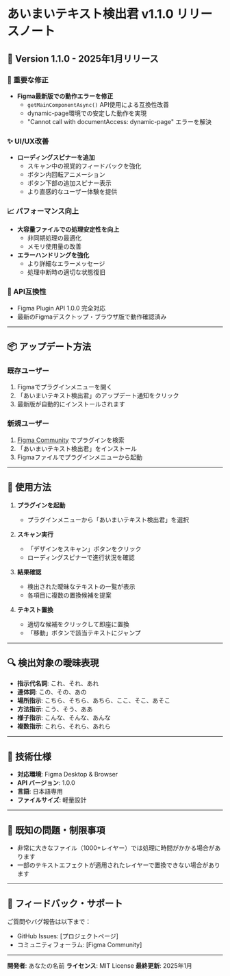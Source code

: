 # あいまいテキスト検出君 v1.1.0 リリースノート

## 🚀 Version 1.1.0 - 2025年1月リリース

### 🔧 重要な修正
- **Figma最新版での動作エラーを修正**
  - `getMainComponentAsync()` API使用による互換性改善
  - dynamic-page環境での安定した動作を実現
  - "Cannot call with documentAccess: dynamic-page" エラーを解決

### ✨ UI/UX改善
- **ローディングスピナーを追加**
  - スキャン中の視覚的フィードバックを強化
  - ボタン内回転アニメーション
  - ボタン下部の追加スピナー表示
  - より直感的なユーザー体験を提供

### 📈 パフォーマンス向上
- **大容量ファイルでの処理安定性を向上**
  - 非同期処理の最適化
  - メモリ使用量の改善
- **エラーハンドリングを強化**
  - より詳細なエラーメッセージ
  - 処理中断時の適切な状態復旧

### 🔄 API互換性
- Figma Plugin API 1.0.0 完全対応
- 最新のFigmaデスクトップ・ブラウザ版で動作確認済み

---

## 📦 アップデート方法

### 既存ユーザー
1. Figmaでプラグインメニューを開く
2. 「あいまいテキスト検出君」のアップデート通知をクリック
3. 最新版が自動的にインストールされます

### 新規ユーザー
1. [Figma Community](https://www.figma.com/community) でプラグインを検索
2. 「あいまいテキスト検出君」をインストール
3. Figmaファイルでプラグインメニューから起動

---

## 🎯 使用方法

1. **プラグインを起動**
   - プラグインメニューから「あいまいテキスト検出君」を選択

2. **スキャン実行**
   - 「デザインをスキャン」ボタンをクリック
   - ローディングスピナーで進行状況を確認

3. **結果確認**
   - 検出された曖昧なテキストの一覧が表示
   - 各項目に複数の置換候補を提案

4. **テキスト置換**
   - 適切な候補をクリックして即座に置換
   - 「移動」ボタンで該当テキストにジャンプ

---

## 🔍 検出対象の曖昧表現

- **指示代名詞**: これ、それ、あれ
- **連体詞**: この、その、あの  
- **場所指示**: こちら、そちら、あちら、ここ、そこ、あそこ
- **方法指示**: こう、そう、ああ
- **様子指示**: こんな、そんな、あんな
- **複数指示**: これら、それら、あれら

---

## 📝 技術仕様

- **対応環境**: Figma Desktop & Browser
- **API バージョン**: 1.0.0
- **言語**: 日本語専用
- **ファイルサイズ**: 軽量設計

---

## 🐛 既知の問題・制限事項

- 非常に大きなファイル（1000+レイヤー）では処理に時間がかかる場合があります
- 一部のテキストエフェクトが適用されたレイヤーで置換できない場合があります

---

## 🙏 フィードバック・サポート

ご質問やバグ報告は以下まで：
- GitHub Issues: [プロジェクトページ]
- コミュニティフォーラム: [Figma Community]

---

**開発者**: あなたの名前
**ライセンス**: MIT License
**最終更新**: 2025年1月